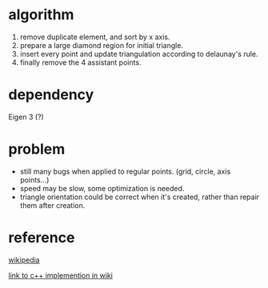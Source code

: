 # algorithm

1. remove duplicate element, and sort by x axis.
2. prepare a large diamond region for initial triangle.
3. insert every point and update triangulation according to delaunay's rule.
4. finally remove the 4 assistant points.

# dependency

Eigen 3 (?)

# problem

* still many bugs when applied to regular points. (grid, circle, axis points...)
* speed may be slow, some optimization is needed.
* triangle orientation could be correct when it's created, rather than repair them after creation.

# reference

[wikipedia](https://en.m.wikipedia.org/wiki/Bowyer-Watson_algorithm)

[link to c++ implemention in wiki](https://github.com/Bl4ckb0ne/delaunay-triangulation)